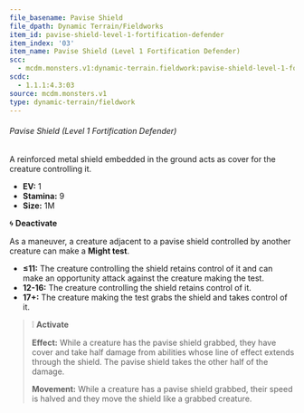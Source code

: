 ```yaml
---
file_basename: Pavise Shield
file_dpath: Dynamic Terrain/Fieldworks
item_id: pavise-shield-level-1-fortification-defender
item_index: '03'
item_name: Pavise Shield (Level 1 Fortification Defender)
scc:
  - mcdm.monsters.v1:dynamic-terrain.fieldwork:pavise-shield-level-1-fortification-defender
scdc:
  - 1.1.1:4.3:03
source: mcdm.monsters.v1
type: dynamic-terrain/fieldwork
---
```


###### Pavise Shield (Level 1 Fortification Defender)

A reinforced metal shield embedded in the ground acts as cover for the creature controlling it.

- **EV:** 1
- **Stamina:** 9
- **Size:** 1M

🌀 **Deactivate**

As a maneuver, a creature adjacent to a pavise shield controlled by another creature can make a **Might test**.

- **≤11:** The creature controlling the shield retains control of it and can make an opportunity attack against the creature making the test.
- **12-16:** The creature controlling the shield retains control of it.
- **17+:** The creature making the test grabs the shield and takes control of it.

> ❕ **Activate**
>
> **Effect:** While a creature has the pavise shield grabbed, they have cover and take half damage from abilities whose line of effect extends through the shield. The pavise shield takes the other half of the damage.
>
> **Movement:** While a creature has a pavise shield grabbed, their speed is halved and they move the shield like a grabbed creature.
